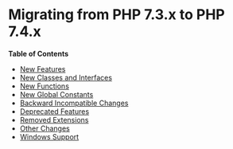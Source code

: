 Migrating from PHP 7.3.x to PHP 7.4.x
=====================================

**Table of Contents**

-   [New Features](/migration74/new-features.html)
-   [New Classes and Interfaces](/migration74/new-classes.html)
-   [New Functions](/migration74/new-functions.html)
-   [New Global Constants](/migration74/constants.html)
-   [Backward Incompatible Changes](/migration74/incompatible.html)
-   [Deprecated Features](/migration74/deprecated.html)
-   [Removed Extensions](/migration74/removed-extensions.html)
-   [Other Changes](/migration74/other-changes.html)
-   [Windows Support](/migration74/windows-support.html)
